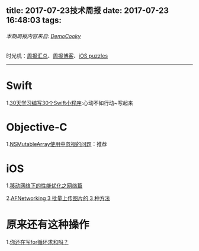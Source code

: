title: 2017-07-23技术周报
date: 2017-07-23 16:48:03
tags:
---

###### 本期周报内容来自: [DemoCooky](https://github.com/DemoCooky)
时光机：[周报汇总](https://github.com/BaiduHiDeviOS/iOS-Tech-Weekly)、[周报博客](http://baiduhidevios.github.io/)、[iOS puzzles](https://github.com/BaiduHiDeviOS/iOS-puzzles)

---
# Swift
1.[30天学习编写30个Swift小程序](http://www.jianshu.com/p/c6ae28964ad5):心动不如行动~写起来

# Objective-C
1.[NSMutableArray使用中忽视的问题](http://www.jianshu.com/p/ed2030920ec4)：推荐
# iOS

1.[移动网络下的性能优化之网络篇](https://blog.wilddog.com/?p=974 )

2.[AFNetworking 3 批量上传图片的 3 种方法](http://www.jianshu.com/p/2cb9136c837a) 

# 原来还有这种操作
1.[你还在写for循环求和吗？](http://www.jianshu.com/p/7d184d68b0d5)




